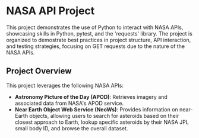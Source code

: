 # NASA API Project

This project demonstrates the use of Python to interact with NASA APIs, showcasing skills in Python,
pytest, and the 'requests' library. The project is organized to demostrate best practices in project
structure, API interaction, and testing strategies, focusing on GET requests due to the nature of the NASA APIs.

## Project Overview

This project leverages the following NASA APIs:
- **Astronomy Picture of the Day (APOD)**: Retrieves imagery and associated data from NASA's APOD service.
- **Near Earth Object Web Service (NeoWs)**: Provides information on near-Earth objects, allowing users to search for asteroids
based on their closest approach to Earth, lookup specific asteroids by their NASA JPL small body ID, and browse the overall dataset.

